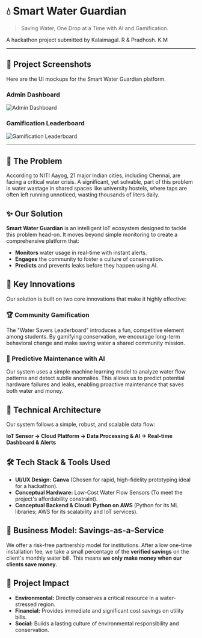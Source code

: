 # 💧 Smart Water Guardian

> Saving Water, One Drop at a Time with AI and Gamification.

A hackathon project submitted by Kalaimagal. R & Pradhosh. K.M

---

## 📸 Project Screenshots

Here are the UI mockups for the Smart Water Guardian platform.

### Admin Dashboard
![Admin Dashboard](./dashboard_ui.png)

### Gamification Leaderboard
![Gamification Leaderboard](./leaderboard_ui.png)


---

## 🎯 The Problem

According to NITI Aayog, 21 major Indian cities, including Chennai, are facing a critical water crisis. A significant, yet solvable, part of this problem is water wastage in shared spaces like university hostels, where taps are often left running unnoticed, wasting thousands of liters daily.

## ✨ Our Solution

**Smart Water Guardian** is an intelligent IoT ecosystem designed to tackle this problem head-on. It moves beyond simple monitoring to create a comprehensive platform that:
* **Monitors** water usage in real-time with instant alerts.
* **Engages** the community to foster a culture of conservation.
* **Predicts** and prevents leaks before they happen using AI.

## 🚀 Key Innovations

Our solution is built on two core innovations that make it highly effective:

### 🏆 Community Gamification
The "Water Savers Leaderboard" introduces a fun, competitive element among students. By gamifying conservation, we encourage long-term behavioral change and make saving water a shared community mission.

### 🧠 Predictive Maintenance with AI
Our system uses a simple machine learning model to analyze water flow patterns and detect subtle anomalies. This allows us to predict potential hardware failures and leaks, enabling proactive maintenance that saves both water and money.

## 🔧 Technical Architecture

Our system follows a simple, robust, and scalable data flow:

**IoT Sensor → Cloud Platform → Data Processing & AI → Real-time Dashboard & Alerts**

## 🛠️ Tech Stack & Tools Used

* **UI/UX Design:** **Canva** (Chosen for rapid, high-fidelity prototyping ideal for a hackathon).
* **Conceptual Hardware:** Low-Cost Water Flow Sensors (To meet the project's affordability constraint).
* **Conceptual Backend & Cloud:** **Python on AWS** (Python for its ML libraries; AWS for its scalability and IoT services).

## 💼 Business Model: Savings-as-a-Service

We offer a risk-free partnership model for institutions. After a low one-time installation fee, we take a small percentage of the **verified savings** on the client's monthly water bill. This means **we only make money when our clients save money.**

## 🌱 Project Impact

* **Environmental:** Directly conserves a critical resource in a water-stressed region.
* **Financial:** Provides immediate and significant cost savings on utility bills.
* **Social:** Builds a lasting culture of environmental responsibility and conservation.
